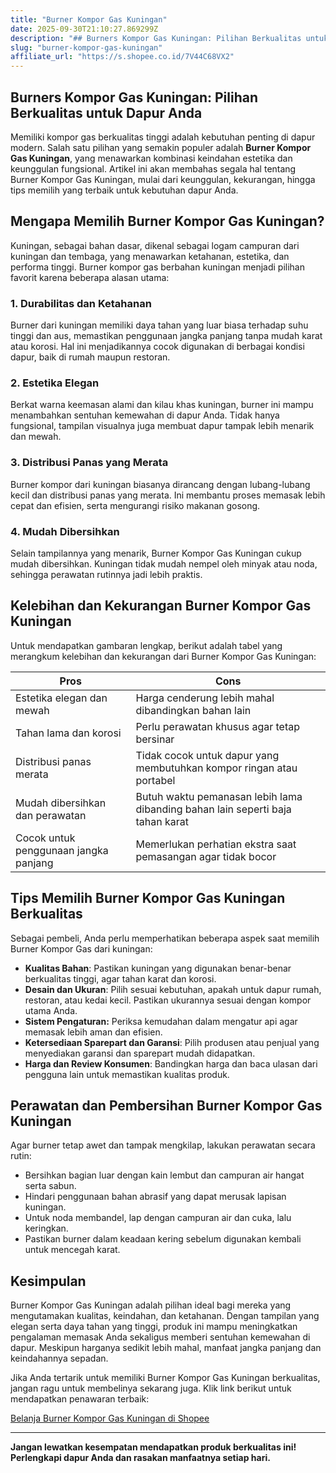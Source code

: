 ```yaml
---
title: "Burner Kompor Gas Kuningan"
date: 2025-09-30T21:10:27.869299Z
description: "## Burners Kompor Gas Kuningan: Pilihan Berkualitas untuk Dapur Anda..."
slug: "burner-kompor-gas-kuningan"
affiliate_url: "https://s.shopee.co.id/7V44C68VX2"
---
```

## Burners Kompor Gas Kuningan: Pilihan Berkualitas untuk Dapur Anda

Memiliki kompor gas berkualitas tinggi adalah kebutuhan penting di dapur modern. Salah satu pilihan yang semakin populer adalah **Burner Kompor Gas Kuningan**, yang menawarkan kombinasi keindahan estetika dan keunggulan fungsional. Artikel ini akan membahas segala hal tentang Burner Kompor Gas Kuningan, mulai dari keunggulan, kekurangan, hingga tips memilih yang terbaik untuk kebutuhan dapur Anda.

## Mengapa Memilih Burner Kompor Gas Kuningan?

Kuningan, sebagai bahan dasar, dikenal sebagai logam campuran dari kuningan dan tembaga, yang menawarkan ketahanan, estetika, dan performa tinggi. Burner kompor gas berbahan kuningan menjadi pilihan favorit karena beberapa alasan utama:

### 1. Durabilitas dan Ketahanan
Burner dari kuningan memiliki daya tahan yang luar biasa terhadap suhu tinggi dan aus, memastikan penggunaan jangka panjang tanpa mudah karat atau korosi. Hal ini menjadikannya cocok digunakan di berbagai kondisi dapur, baik di rumah maupun restoran.

### 2. Estetika Elegan
Berkat warna keemasan alami dan kilau khas kuningan, burner ini mampu menambahkan sentuhan kemewahan di dapur Anda. Tidak hanya fungsional, tampilan visualnya juga membuat dapur tampak lebih menarik dan mewah.

### 3. Distribusi Panas yang Merata
Burner kompor dari kuningan biasanya dirancang dengan lubang-lubang kecil dan distribusi panas yang merata. Ini membantu proses memasak lebih cepat dan efisien, serta mengurangi risiko makanan gosong.

### 4. Mudah Dibersihkan
Selain tampilannya yang menarik, Burner Kompor Gas Kuningan cukup mudah dibersihkan. Kuningan tidak mudah nempel oleh minyak atau noda, sehingga perawatan rutinnya jadi lebih praktis.

## Kelebihan dan Kekurangan Burner Kompor Gas Kuningan

Untuk mendapatkan gambaran lengkap, berikut adalah tabel yang merangkum kelebihan dan kekurangan dari Burner Kompor Gas Kuningan:

| **Pros** | **Cons** |
|---------------------------|------------------------------|
| Estetika elegan dan mewah | Harga cenderung lebih mahal dibandingkan bahan lain |
| Tahan lama dan korosi | Perlu perawatan khusus agar tetap bersinar |
| Distribusi panas merata | Tidak cocok untuk dapur yang membutuhkan kompor ringan atau portabel |
| Mudah dibersihkan dan perawatan | Butuh waktu pemanasan lebih lama dibanding bahan lain seperti baja tahan karat |
| Cocok untuk penggunaan jangka panjang | Memerlukan perhatian ekstra saat pemasangan agar tidak bocor |

## Tips Memilih Burner Kompor Gas Kuningan Berkualitas

Sebagai pembeli, Anda perlu memperhatikan beberapa aspek saat memilih Burner Kompor Gas dari kuningan:

- **Kualitas Bahan**: Pastikan kuningan yang digunakan benar-benar berkualitas tinggi, agar tahan karat dan korosi.
- **Desain dan Ukuran**: Pilih sesuai kebutuhan, apakah untuk dapur rumah, restoran, atau kedai kecil. Pastikan ukurannya sesuai dengan kompor utama Anda.
- **Sistem Pengaturan:** Periksa kemudahan dalam mengatur api agar memasak lebih aman dan efisien.
- **Ketersediaan Sparepart dan Garansi**: Pilih produsen atau penjual yang menyediakan garansi dan sparepart mudah didapatkan.
- **Harga dan Review Konsumen**: Bandingkan harga dan baca ulasan dari pengguna lain untuk memastikan kualitas produk.

## Perawatan dan Pembersihan Burner Kompor Gas Kuningan

Agar burner tetap awet dan tampak mengkilap, lakukan perawatan secara rutin:

- Bersihkan bagian luar dengan kain lembut dan campuran air hangat serta sabun.
- Hindari penggunaan bahan abrasif yang dapat merusak lapisan kuningan.
- Untuk noda membandel, lap dengan campuran air dan cuka, lalu keringkan.
- Pastikan burner dalam keadaan kering sebelum digunakan kembali untuk mencegah karat.

## Kesimpulan

Burner Kompor Gas Kuningan adalah pilihan ideal bagi mereka yang mengutamakan kualitas, keindahan, dan ketahanan. Dengan tampilan yang elegan serta daya tahan yang tinggi, produk ini mampu meningkatkan pengalaman memasak Anda sekaligus memberi sentuhan kemewahan di dapur. Meskipun harganya sedikit lebih mahal, manfaat jangka panjang dan keindahannya sepadan.

Jika Anda tertarik untuk memiliki Burner Kompor Gas Kuningan berkualitas, jangan ragu untuk membelinya sekarang juga. Klik link berikut untuk mendapatkan penawaran terbaik: 

[Belanja Burner Kompor Gas Kuningan di Shopee](https://s.shopee.co.id/7V44C68VX2)

---

**Jangan lewatkan kesempatan mendapatkan produk berkualitas ini! Perlengkapi dapur Anda dan rasakan manfaatnya setiap hari.**